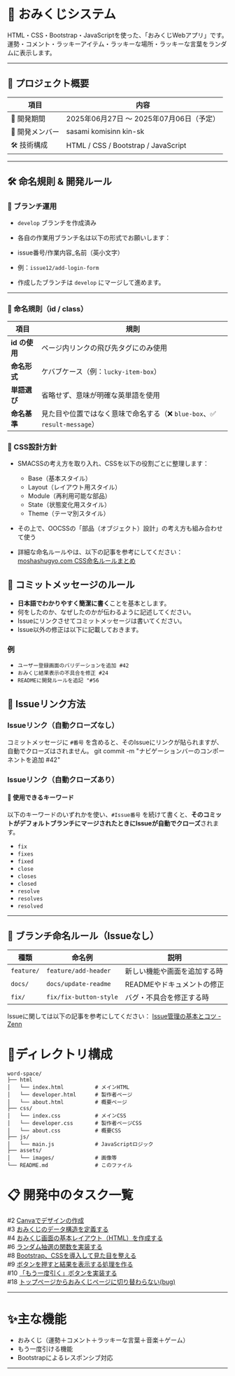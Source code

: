 # 🎯 おみくじシステム


HTML・CSS・Bootstrap・JavaScriptを使った、「おみくじWebアプリ」です。  
運勢・コメント・ラッキーアイテム・ラッキーな場所・ラッキーな言葉をランダムに表示します。

---



## 📌 プロジェクト概要

| 項目 | 内容 |
|------|------|
| 📆 開発期間 | 2025年06月27日 ～ 2025年07月06日（予定） |
| 👥 開発メンバー | sasami komisinn kin-sk  |
| 🛠 技術構成 | HTML / CSS / Bootstrap / JavaScript |


---
## 🛠 命名規則 & 開発ルール

### 🔢 ブランチ運用
- `develop` ブランチを作成済み

- 各自の作業用ブランチ名は以下の形式でお願いします：

- issue番号/作業内容_名前（英小文字）

- 例：`issue12/add-login-form`

- 作成したブランチは `develop` にマージして進めます。

---

### 📛 命名規則（id / class）

| 項目         | 規則                                           |
|--------------|------------------------------------------------|
| **id の使用**    | ページ内リンクの飛び先タグにのみ使用                    |
| **命名形式**    | ケバブケース（例：`lucky-item-box`）                  |
| **単語選び**    | 省略せず、意味が明確な英単語を使用                      |
| **命名基準**    | 見た目や位置ではなく意味で命名する（❌ `blue-box`、✅ `result-message`） |

### 🎯 CSS設計方針

- SMACSSの考え方を取り入れ、CSSを以下の役割ごとに整理します：

  - Base（基本スタイル）  
  - Layout（レイアウト用スタイル）  
  - Module（再利用可能な部品）  
  - State（状態変化用スタイル）  
  - Theme（テーマ別スタイル）

- その上で、OOCSSの「部品（オブジェクト）設計」の考え方も組み合わせて使う
- 詳細な命名ルールやは、以下の記事を参考にしてください：  
  [moshashugyo.com CSS命名ルールまとめ](https://moshashugyo.com/media/css-naming-rules)

## 📝 コミットメッセージのルール

- **日本語でわかりやすく簡潔に書く**ことを基本とします。  
- 何をしたのか、なぜしたのかが伝わるように記述してください。
- Issueにリンクさせてコミットメッセージは書いてください。
- Issue以外の修正は以下に記載しておきます。

### 例
- `ユーザー登録画面のバリデーションを追加 #42`  
- `おみくじ結果表示の不具合を修正 #24`  
- `READMEに開発ルールを追記 "#56`

## 🔗 Issueリンク方法

### Issueリンク（自動クローズなし）
コミットメッセージに `#番号` を含めると、そのIssueにリンクが貼られますが、自動でクローズはされません。
git commit -m "ナビゲーションバーのコンポーネントを追加 #42"

### Issueリンク（自動クローズあり）
#### 🔧 使用できるキーワード

以下のキーワードのいずれかを使い、`#Issue番号` を続けて書くと、**そのコミットがデフォルトブランチにマージされたときにIssueが自動でクローズ**されます。

- `fix`
- `fixes`
- `fixed`
- `close`
- `closes`
- `closed`
- `resolve`
- `resolves`
- `resolved`

---


## 🔖 ブランチ命名ルール（Issueなし）

| 種類       | 命名例                    | 説明                              |
|------------|---------------------------|-----------------------------------|
| `feature/` | `feature/add-header`      | 新しい機能や画面を追加する時     |
| `docs/`    | `docs/update-readme`      | READMEやドキュメントの修正       |
| `fix/`     | `fix/fix-button-style`    | バグ・不具合を修正する時         |

Issueに関しては以下の記事を参考にしてください：
[Issue管理の基本とコツ - Zenn](https://zenn.dev/mukkun69n/articles/a375062803b7c4)

# 📂ディレクトリ構成

```
word-space/
├── html
│   └── index.html          # メインHTML
│   └── developer.html      # 製作者ページ
│   └── about.html          # 概要ページ
├── css/
│   └── index.css           # メインCSS
│   └── developer.css       # 製作者ページCSS
│   └── about.css           # 概要CSS
├── js/
│   └── main.js             # JavaScriptロジック
├── assets/
│   └── images/             # 画像等
└── README.md               # このファイル
```

# 📋 開発中のタスク一覧

#2 [Canvaでデザインの作成]([https://github.com/team-a1-green/work-space/issues/2)  
#3 [おみくじのデータ構造を定義する]([https://github.com/team-a1-green/work-space/issues/3)  
#4 [おみくじ画面の基本レイアウト（HTML）を作成する]([https://github.com/team-a1-green/work-space/issues/4)  
#6 [ランダム抽選の関数を実装する]([https://github.com/team-a1-green/work-space/issues/6)  
#8 [Bootstrap、CSSを導入して見た目を整える]([https://github.com/team-a1-green/work-space/issues/8)  
#9 [ボタンを押すと結果を表示する処理を作る]([https://github.com/team-a1-green/work-space/issues/9)  
#10 [「もう一度引く」ボタンを実装する]([https://github.com/team-a1-green/work-space/issues/10)  
#18 [トップページからおみくじページに切り替わらない(bug)]([https://github.com/team-a1-green/work-space/issues/18)



---
# ✨主な機能

- おみくじ（運勢＋コメント＋ラッキーな言葉＋音楽＋ゲーム）
- もう一度引ける機能
- Bootstrapによるレスポンシブ対応
---

